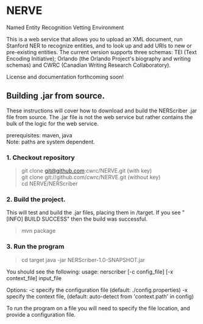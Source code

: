# NERVE
Named Entity Recognition Vetting Environment

This is a web service that allows you to upload an XML document, run Stanford NER to recognize entities, and to look up and add URIs to new or pre-existing entities. The current version supports three schemas: TEI (Text Encoding Initiative); Orlando (the Orlando Project's biography and writing schemas) and CWRC (Canadian Writing Research Collaboratory).

License and documentation forthcoming soon!

## Building .jar from source.
These instructions will cover how to download and build the NERScriber .jar file
from source.  The .jar file is not the web service but rather contains the bulk
of the logic for the web service.

prerequisites: maven, java<br>
Note: paths are system dependent.

### 1. Checkout repository
> git clone git@github.com:cwrc/NERVE.git (with key)<br>
> git clone git://github.com/cwrc/NERVE.git (without key)<br>
> cd NERVE/NERScriber

### 2. Build the project.
This will test and build the .jar files, placing them in /target.
If you see "[INFO] BUILD SUCCESS" then the build was successful.

> mvn package

### 3. Run the program
> cd target
> java -jar NERScriber-1.0-SNAPSHOT.jar

You should see the following:
usage: nerscriber [-c config_file] [-x context_file] input_file

Options:
-c              specify the configuration file (default: ./config.properties)
-x              specify the context file, (default: auto-detect from 'context.path' in config)

To run the program on a file you will need to specify the file location, and provide
a configuration file.